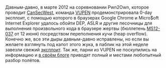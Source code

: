 Давным-давно, в марте 2012 на соревновании Pwn2Own, которое проводит [CanSecWest](http://cansecwest.com/), команда [VUPEN](http://www.vupen.com/) продемонстрировала 0-day эксплоит, с помощью которого в браузерах Google Chrome и Micro$oft Internet Explorer удалось обойти DEP, ASLR и другие песочницы для выполнения произвольного кода в браузере жертвы (бюллетень [MS12-037](http://technet.microsoft.com/ru-ru/security/bulletin/ms12-037) от 12 июня) посредством переполнения кучи (heap overflow).
Конечно же, все эти дыры давным-давно исправлены, но если вы желаете взглянуть под капот этого жука, в паблик на этой неделе завезли свежий [эксплоит](http://www.exploit-db.com/exploits/20174/).
Так же, парни из VUPEN не поскупились на информацию и [в своём блоге](http://www.vupen.com/blog/20120710.Advanced_Exploitation_of_Internet_Explorer_HeapOv_CVE-2012-1876.php) приводят полный и местами любопытный разбор полётов.

